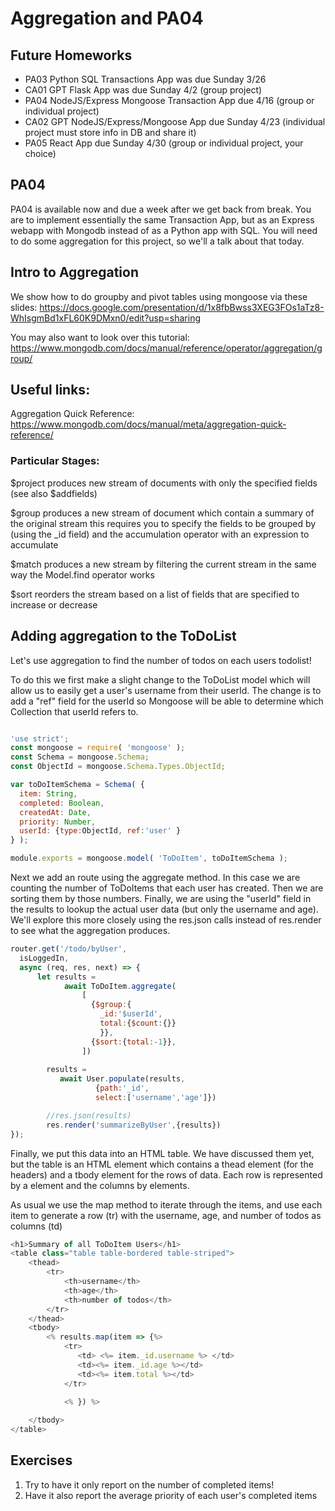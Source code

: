 # Aggregation and PA04

## Future Homeworks
* PA03 Python SQL Transactions App was due Sunday 3/26
* CA01 GPT Flask App was due Sunday 4/2 (group project)
* PA04 NodeJS/Express Mongoose Transaction App due 4/16 (group or individual project)
* CA02 GPT NodeJS/Express/Mongoose App due Sunday 4/23 (individual project must store info in DB and share it)
* PA05 React App due Sunday 4/30 (group or individual project, your choice)

## PA04
PA04 is available now and due a week after we get back from break.
You are to implement essentially the same Transaction App, but as an Express webapp
with Mongodb instead of as a Python app with SQL. You will need to do some aggregation
for this project, so we'll a talk about that today.


## Intro to Aggregation

We show how to do groupby and pivot tables using mongoose via these slides:
https://docs.google.com/presentation/d/1x8fbBwss3XEG3FOs1aTz8-WhIsgmBd1xFL60K9DMxn0/edit?usp=sharing


You may also want to look over this tutorial:
https://www.mongodb.com/docs/manual/reference/operator/aggregation/group/



## Useful links:
Aggregation Quick Reference:
https://www.mongodb.com/docs/manual/meta/aggregation-quick-reference/

### Particular Stages:
$project  produces new stream of documents with only the specified fields (see also $addfields)

$group  produces a new stream of document which contain a summary of the original stream
   this requires you to specify the fields to be grouped by (using the _id field)
   and the accumulation operator with an expression to accumulate

$match produces a new stream by filtering the current stream in the same way the Model.find operator works

$sort reorders the stream based on a list of fields that are specified to increase or decrease

## Adding aggregation to the ToDoList
Let's use aggregation to find the number of todos on each users todolist!

To do this we first make a slight change to the ToDoList model which will allow us to easily get a user's username from their userId. The change is to add a "ref" field for the userId so Mongoose will be able to determine which Collection that userId refers to.
``` javascript

'use strict';
const mongoose = require( 'mongoose' );
const Schema = mongoose.Schema;
const ObjectId = mongoose.Schema.Types.ObjectId;

var toDoItemSchema = Schema( {
  item: String,
  completed: Boolean,
  createdAt: Date,
  priority: Number,
  userId: {type:ObjectId, ref:'user' }
} );

module.exports = mongoose.model( 'ToDoItem', toDoItemSchema );

```
Next we add an route using the aggregate method.
In this case we are counting the number of ToDoItems
that each user has created. Then we are sorting them
by those numbers.
Finally, we are using the "userId" field in the results
to lookup the actual user data (but only the username and age).
We'll explore this more closely using the res.json calls instead
of res.render to see what the aggregation produces.
``` javascript
router.get('/todo/byUser',
  isLoggedIn,
  async (req, res, next) => {
      let results =
            await ToDoItem.aggregate(
                [ 
                  {$group:{
                    _id:'$userId',
                    total:{$count:{}}
                    }},
                  {$sort:{total:-1}},              
                ])
              
        results = 
           await User.populate(results,
                   {path:'_id',
                   select:['username','age']})

        //res.json(results)
        res.render('summarizeByUser',{results})
});
```

Finally, we put this data into an HTML table.
We have discussed them yet, but the table is an HTML element
which contains a thead element (for the headers) and a tbody element
for the rows of data.
Each row is represented by a <tr> element and the columns by <td> elements.
   
As usual we use the map method to iterate through the items, and
use each item to generate a row (tr) with the username, age, and number of todos
as columns (td)
   
``` javascript
<h1>Summary of all ToDoItem Users</h1>
<table class="table table-bordered table-striped">
    <thead>
        <tr>
            <th>username</th>
            <th>age</th>
            <th>number of todos</th>
        </tr>
    </thead>
    <tbody>
        <% results.map(item => {%>
            <tr>
               <td> <%= item._id.username %> </td>
               <td><%= item._id.age %></td>
               <td><%= item.total %></td>
            </tr>
            
            <% }) %>

    </tbody>
</table>
```   
## Exercises
1. Try to have it only report on the number of completed items!
2. Have it also report the average priority of each user's completed items
       
